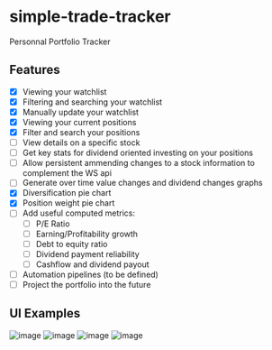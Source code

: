 # simple-trade-tracker
Personnal Portfolio Tracker

## Features
- [X] Viewing your watchlist
- [X] Filtering and searching your watchlist
- [X] Manually update your watchlist
- [X] Viewing your current positions
- [X] Filter and search your positions
- [ ] View details on a specific stock
- [ ] Get key stats for dividend oriented investing on your positions
- [ ] Allow persistent ammending changes to a stock information to complement the WS api
- [ ] Generate over time value changes and dividend changes graphs
- [X] Diversification pie chart
- [X] Position weight pie chart
- [ ] Add useful computed metrics:
  - [ ] P/E Ratio
  - [ ] Earning/Profitability growth
  - [ ] Debt to equity ratio
  - [ ] Dividend payment reliability
  - [ ] Cashflow and dividend payout
 - [ ] Automation pipelines (to be defined)
 - [ ] Project the portfolio into the future

## UI Examples
![image](https://github.com/BinarSkugga/simple-trade-tracker/assets/7575628/11dd65be-4828-4379-97bd-f7276553b274)
![image](https://github.com/BinarSkugga/simple-trade-tracker/assets/7575628/4af0f317-5660-4a9e-8462-f9fa3a7f37dd)
![image](https://github.com/BinarSkugga/simple-trade-tracker/assets/7575628/f92476d5-9384-498b-a2e0-095de30561d3)
![image](https://github.com/BinarSkugga/simple-trade-tracker/assets/7575628/19036979-b6c0-4234-9edc-442048fecf20)
